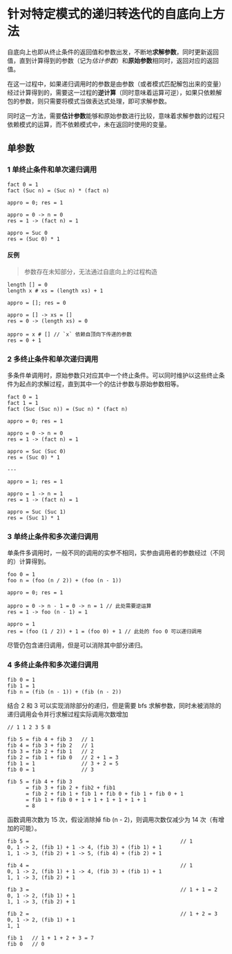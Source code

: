 # 针对特定模式的递归转迭代的自底向上方法

自底向上也即从终止条件的返回值和参数出发，不断地**求解参数**，同时更新返回值，直到计算得到的参数（记为*估计参数*）和**原始参数**相同时，返回对应的返回值。

在这一过程中，如果递归调用时的参数是由参数（或者模式匹配解包出来的变量）经过计算得到的，需要这一过程的**逆计算**（同时意味着运算可逆），如果只依赖解包的参数，则只需要将模式当做表达式处理，即可求解参数。

同时这一方法，需要**估计参数**能够和原始参数进行比较，意味着求解参数的过程只依赖模式的运算，而不依赖模式中，未在返回时使用的变量。

## 单参数

### 1 单终止条件和单次递归调用

```
fact 0 = 1
fact (Suc n) = (Suc n) * (fact n)
```

```
appro = 0; res = 1

appro = 0 -> n = 0
res = 1 -> (fact n) = 1

appro = Suc 0
res = (Suc 0) * 1
```

#### 反例

> 参数存在未知部分，无法通过自底向上的过程构造

```
length [] = 0
length x # xs = (length xs) + 1
```

```
appro = []; res = 0

appro = [] -> xs = []
res = 0 -> (length xs) = 0

appro = x # [] // `x` 依赖自顶向下传递的参数
res = 0 + 1
```

### 2 多终止条件和单次递归调用

多条件单调用时，原始参数只对应其中一个终止条件。可以同时维护以这些终止条件为起点的求解过程，直到其中一个的估计参数与原始参数相等。

```
fact 0 = 1
fact 1 = 1
fact (Suc (Suc n)) = (Suc n) * (fact n)
```

```
appro = 0; res = 1

appro = 0 -> n = 0
res = 1 -> (fact n) = 1

appro = Suc (Suc 0)
res = (Suc 0) * 1

---

appro = 1; res = 1

appro = 1 -> n = 1
res = 1 -> (fact n) = 1

appro = Suc (Suc 1)
res = (Suc 1) * 1
```

### 3 单终止条件和多次递归调用

单条件多调用时，一般不同的调用的实参不相同，实参由调用者的参数经过（不同的）计算得到。

```
foo 0 = 1
foo n = (foo (n / 2)) + (foo (n - 1))
```

```
appro = 0; res = 1

appro = 0 -> n - 1 = 0 -> n = 1 // 此处需要逆运算
res = 1 -> foo (n - 1) = 1

appro = 1
res = (foo (1 / 2)) + 1 = (foo 0) + 1 // 此处的 foo 0 可以递归调用
```

尽管仍包含递归调用，但是可以消除其中部分递归。

### 4 多终止条件和多次递归调用

```
fib 0 = 1
fib 1 = 1
fib n = (fib (n - 1)) + (fib (n - 2))
```

结合 2 和 3 可以实现消除部分的递归，但是需要 bfs 求解参数，同时未被消除的递归调用会令并行求解过程实际调用次数增加

```
// 1 1 2 3 5 8

fib 5 = fib 4 + fib 3   // 1
fib 4 = fib 3 + fib 2   // 1
fib 3 = fib 2 + fib 1   // 2
fib 2 = fib 1 + fib 0   // 2 + 1 = 3
fib 1 = 1               // 3 + 2 = 5
fib 0 = 1               // 3

fib 5 = fib 4 + fib 3
      = fib 3 + fib 2 + fib2 + fib1
      = fib 2 + fib 1 + fib 1 + fib 0 + fib 1 + fib 0 + 1
      = fib 1 + fib 0 + 1 + 1 + 1 + 1 + 1 + 1
      = 8
```

函数调用次数为 15 次，假设消除掉 fib (n - 2)，则调用次数仅减少为 14 次（有增加的可能）。

```
fib 5 =                                                 // 1
0, 1 -> 2, (fib 1) + 1 -> 4, (fib 3) + (fib 1) + 1
1, 1 -> 3, (fib 2) + 1 -> 5, (fib 4) + (fib 2) + 1

fib 4 =                                                 // 1
0, 1 -> 2, (fib 1) + 1 -> 4, (fib 3) + (fib 1) + 1
1, 1 -> 3, (fib 2) + 1

fib 3 =                                                 // 1 + 1 = 2
0, 1 -> 2, (fib 1) + 1
1, 1 -> 3, (fib 2) + 1

fib 2 =                                                 // 1 + 2 = 3
0, 1 -> 2, (fib 1) + 1
1, 1

fib 1   // 1 + 1 + 2 + 3 = 7
fib 0   // 0
```
